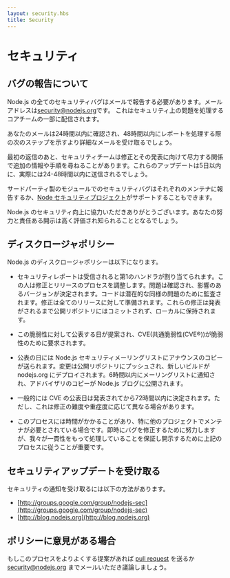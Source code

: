 ```yaml
---
layout: security.hbs
title: Security
---
```

<!--
# Security
-->

# セキュリティ

<!--
## Reporting a Bug
-->

## バグの報告について

<!--
All security bugs in Node.js are taken seriously and should be reported by emailing [security@nodejs.org](mailto:security@nodejs.org).
This will be delivered to a subset of the core team who handle security issues.
-->

Node.js の全てのセキュリティバグはメールで報告する必要があります。メールアドレスは[security@nodejs.org](mailto:security@nodejs.org)です。
これはセキュリティ上の問題を処理するコアチームの一部に配信されます。

<!--
Your email will be acknowledged within 24 hours, and you’ll receive a more detailed response to your email within 48
hours indicating the next steps in handling your report.
-->

あなたのメールは24時間以内に確認され、48時間以内にレポートを処理する際の次のステップを示すより詳細なメールを受け取るでしょう。

<!--
After the initial reply to your report, the security team will endeavor to keep you informed of the progress being made
towards a fix and full announcement, and may ask for additional information or guidance surrounding the reported issue.
These updates will be sent at least every five days, in practice, this is more likely to be every 24-48 hours.
-->

最初の返信のあと、セキュリティチームは修正とその発表に向けて尽力する関係で追加の情報や手順を尋ねることがあります。これらのアップデートは5日以内に、実際には24-48時間以内に送信されるでしょう。

<!--
Security bugs in third party modules should be reported to their respective maintainers and can also be coordinated
through the [Node Security Project](https://nodesecurity.io).
-->

サードパーティ製のモジュールでのセキュリティバグはそれぞれのメンテナに報告するか、[Node セキュリティプロジェクト](https://nodesecurity.io)がサポートすることもできます。

<!--
Thank you for improving the security of Node.js. Your efforts and responsible disclosure are greatly appreciated and
will be acknowledged.
-->

Node.js のセキュリティ向上に協力いただきありがとうございます。あなたの努力と責任ある開示は高く評価され知られることとなるでしょう。

<!--
## Disclosure Policy
-->

## ディスクロージャポリシー

<!--
Here is the security disclosure policy for Node.js
-->

Node.js のディスクロージャポリシーは以下になります。

<!--
- The security report is received and is assigned a primary handler. This person will coordinate the fix and release
process. The problem is confirmed and a list of all affected versions is determined. Code is audited to find any
potential similar problems. Fixes are prepared for all releases which are still under maintenance. These fixes are not
committed to the public repository but rather held locally pending the announcement.
-->

- セキュリティレポートは受信されると第1のハンドラが割り当てられます。この人は修正とリリースのプロセスを調整します。問題は確認され、影響のあるバージョンが決定されます。コードは潜在的な同様の問題のために監査されます。修正は全てのリリースに対して準備されます。これらの修正は発表がされるまで公開リポジトリにはコミットされず、ローカルに保持されます。

<!--
- A suggested embargo date for this vulnerability is chosen and a CVE (Common Vulnerabilities and  Exposures (CVE®))
is requested for the vulnerability.
-->

- この脆弱性に対して公表する日が提案され、CVE(共通脆弱性(CVE®))が脆弱性のために要求されます。

<!--
- On the embargo date, the Node.js security mailing list is sent a copy of the announcement. The changes are pushed to
the public repository and new builds are deployed to nodejs.org. Within 6 hours of the mailing list being notified, a
copy of the advisory will be published on the Node.js blog.
-->

- 公表の日には Node.js セキュリティメーリングリストにアナウンスのコピーが送られます。変更は公開リポジトリにプッシュされ、新しいビルドが nodejs.org にデプロイされます。6時間以内にメーリングリストに通知され、アドバイザリのコピーが Node.js ブログに公開されます。

<!--
- Typically the embargo date will be set 72 hours from the time the CVE is issued. However, this may vary depending on
the severity of the bug or difficulty in applying a fix.
-->

- 一般的には CVE の公表日は発表されてから72時間以内に決定されます。ただし、これは修正の難度や重症度に応じて異なる場合があります。

<!--
- This process can take some time, especially when coordination is required with maintainers of other projects. Every
effort will be made to handle the bug in as timely a manner as possible, however, it’s important that we follow the
release process above to ensure that the disclosure is handled in a consistent manner.
-->

- このプロセスには時間がかかることがあり、特に他のプロジェクトでメンテナが必要とされている場合です。即時にバグを修正するために努力しますが、我々が一貫性をもって処理していることを保証し開示するために上記のプロセスに従うことが重要です。

<!--
## Receiving Security Updates
-->

## セキュリティアップデートを受け取る

<!--
Security notifications will be distributed via the following methods.
-->

セキュリティの通知を受け取るには以下の方法があります。

- [http://groups.google.com/group/nodejs-sec](http://groups.google.com/group/nodejs-sec)
- [http://blog.nodejs.org](http://blog.nodejs.org)

<!--
## Comments on this Policy
-->

## ポリシーに意見がある場合

<!--
If you have suggestions on how this process could be improved please submit a [pull request](https://github.com/joyent/node-website)
or email [security@nodejs.org](mailto:security@nodejs.org) to discuss.
-->

もしこのプロセスをよりよくする提案があれば [pull request](https://github.com/nodejs/new.nodejs.org) を送るか [security@nodejs.org](mailto:security@nodejs.org) までメールいただき議論しましょう。
